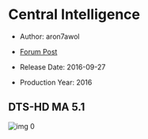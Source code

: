 # Central Intelligence

* Author: aron7awol

* [Forum Post](https://www.avsforum.com/threads/bass-eq-for-filtered-movies.2995212/post-56746416)

* Release Date: 2016-09-27
* Production Year: 2016

## DTS-HD MA 5.1

![img 0](https://i.imgur.com/1FKhVmC.jpg)

